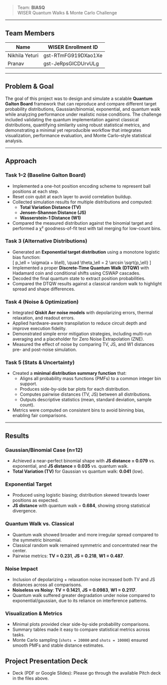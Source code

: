 # <Project Name>

> Team: **BIASQ**  
> WISER Quantum Walks & Monte Carlo Challenge

---

## Team Members

| Name | WISER Enrollment ID |
|---|---|
| Nikhila Yeturi | gst-RTmFG919DXao1Xe |
| Pranav | gst-JeRpsGICDUrvULg |

---

## Problem & Goal  
The goal of this project was to design and simulate a scalable **Quantum Galton Board** framework that can reproduce and compare different target probability distributions, Gaussian/binomial, exponential, and quantum walk while analyzing performance under realistic noise conditions. The challenge included validating the quantum implementation against classical distributions, quantifying similarity using robust statistical metrics, and demonstrating a minimal yet reproducible workflow that integrates visualization, performance evaluation, and Monte Carlo–style statistical analysis.  

---

## Approach  

### **Task 1–2 (Baseline Galton Board)**  
- Implemented a one-hot position encoding scheme to represent ball positions at each step.  
- Reset coin qubit at each layer to avoid correlation buildup.  
- Collected simulation results for multiple distributions and computed:
  - **Total Variation Distance (TV)**
  - **Jensen–Shannon Distance (JS)**
  - **Wasserstein-1 Distance (W1)**
- Compared the measured distribution against the binomial target and performed a χ² goodness-of-fit test with tail merging for low-count bins.  

### **Task 3 (Alternative Distributions)**  
- Generated an **Exponential target distribution** using a monotone logistic bias function:  
  \[
  p_\ell = \sigma(a + b\ell), \quad \theta_\ell = 2 \arcsin \sqrt{p_\ell}
  \]  
- Implemented a proper **Discrete-Time Quantum Walk (DTQW)** with Hadamard coin and conditional shifts using CSWAP cascades.  
- Decoded the final quantum state to extract position probabilities.  
- Compared the DTQW results against a classical random walk to highlight spread and shape differences.

### **Task 4 (Noise & Optimization)**  
- Integrated **Qiskit Aer noise models** with depolarizing errors, thermal relaxation, and readout errors.  
- Applied hardware-aware transpilation to reduce circuit depth and improve execution fidelity.  
- Demonstrated simple error mitigation strategies, including multi-run averaging and a placeholder for Zero Noise Extrapolation (ZNE).  
- Measured the effect of noise by comparing TV, JS, and W1 distances pre- and post-noise simulation.

### **Task 5 (Stats & Uncertainty)**  
- Created a **minimal distribution summary function** that:
  - Aligns all probability mass functions (PMFs) to a common integer bin support.
  - Produces side-by-side bar plots for each distribution.
  - Computes pairwise distances (TV, JS) between all distributions.
  - Outputs descriptive statistics (mean, standard deviation, sample count).
- Metrics were computed on consistent bins to avoid binning bias, enabling fair comparisons.

---

## Results  
### **Gaussian/Binomial Case (n=12)**  
- Achieved a near-perfect binomial shape with **JS distance = 0.079** vs. exponential, and **JS distance = 0.035** vs. quantum walk.  
- **Total Variation (TV)** for Gaussian vs quantum walk: **0.041** (low).  

### **Exponential Target**  
- Produced using logistic biasing; distribution skewed towards lower positions as expected.  
- **JS distance** with quantum walk = **0.684**, showing strong statistical divergence.  

### **Quantum Walk vs. Classical**  
- Quantum walk showed broader and more irregular spread compared to the symmetric binomial.  
- Classical random walk remained symmetric and concentrated near the center.  
- Pairwise metrics: **TV = 0.231**, **JS = 0.218**, **W1 = 0.487**.  

### **Noise Impact**  
- Inclusion of depolarizing + relaxation noise increased both TV and JS distances across all comparisons.  
- **Noiseless vs Noisy**: **TV = 0.1421**, **JS = 0.0983**, **W1 = 0.2117**.  
- Quantum walk suffered greater degradation under noise compared to exponential/gaussian, due to its reliance on interference patterns.  

### **Visualization & Metrics**  
- Minimal plots provided clear side-by-side probability comparisons.  
- Summary tables made it easy to compare statistical metrics across tasks.  
- Monte Carlo sampling (`shots = 20000` and `shots = 10000`) ensured smooth PMFs and stable distance estimates.  

## Project Presentation Deck

- Deck (PDF or Google Slides): Please go through the available Pitch deck in the files above.  

